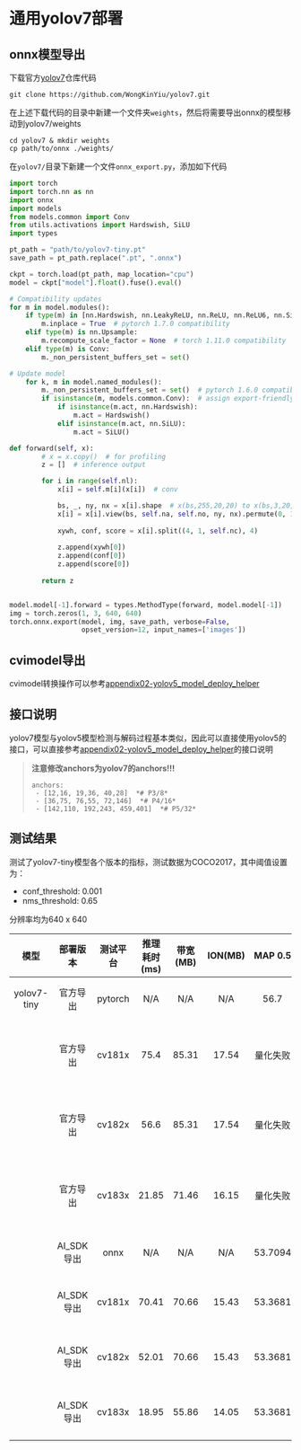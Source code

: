 # 通用yolov7部署

## onnx模型导出

下载官方[yolov7](https://github.com/WongKinYiu/yolov7)仓库代码

```shell
git clone https://github.com/WongKinYiu/yolov7.git
```

在上述下载代码的目录中新建一个文件夹`weights`，然后将需要导出onnx的模型移动到yolov7/weights

```shell
cd yolov7 & mkdir weights
cp path/to/onnx ./weights/
```

在`yolov7/`目录下新建一个文件`onnx_export.py`，添加如下代码

```python
import torch
import torch.nn as nn
import onnx
import models
from models.common import Conv
from utils.activations import Hardswish, SiLU
import types

pt_path = "path/to/yolov7-tiny.pt"
save_path = pt_path.replace(".pt", ".onnx")

ckpt = torch.load(pt_path, map_location="cpu")
model = ckpt["model"].float().fuse().eval()

# Compatibility updates
for m in model.modules():
    if type(m) in [nn.Hardswish, nn.LeakyReLU, nn.ReLU, nn.ReLU6, nn.SiLU]:
        m.inplace = True  # pytorch 1.7.0 compatibility
    elif type(m) is nn.Upsample:
        m.recompute_scale_factor = None  # torch 1.11.0 compatibility
    elif type(m) is Conv:
        m._non_persistent_buffers_set = set()

# Update model
    for k, m in model.named_modules():
        m._non_persistent_buffers_set = set()  # pytorch 1.6.0 compatibility
        if isinstance(m, models.common.Conv):  # assign export-friendly activations
            if isinstance(m.act, nn.Hardswish):
                m.act = Hardswish()
            elif isinstance(m.act, nn.SiLU):
                m.act = SiLU()

def forward(self, x):
        # x = x.copy()  # for profiling
        z = []  # inference output

        for i in range(self.nl):
            x[i] = self.m[i](x[i])  # conv

            bs, _, ny, nx = x[i].shape  # x(bs,255,20,20) to x(bs,3,20,20,85)
            x[i] = x[i].view(bs, self.na, self.no, ny, nx).permute(0, 1, 3, 4, 2).contiguous()
            
            xywh, conf, score = x[i].split((4, 1, self.nc), 4)
            
            z.append(xywh[0])
            z.append(conf[0])
            z.append(score[0])
            
        return z


model.model[-1].forward = types.MethodType(forward, model.model[-1])
img = torch.zeros(1, 3, 640, 640)
torch.onnx.export(model, img, save_path, verbose=False,
                  opset_version=12, input_names=['images'])
```

## cvimodel导出

cvimodel转换操作可以参考[appendix02-yolov5_model_deploy_helper](./appendix02-yolov5_model_deploy_helper.md)

## 接口说明

yolov7模型与yolov5模型检测与解码过程基本类似，因此可以直接使用yolov5的接口，可以直接参考[appendix02-yolov5_model_deploy_helper](./appendix02-yolov5_model_deploy_helper.md)的接口说明

> **注意修改anchors为yolov7的anchors!!!**
>
> ```
> anchors:
>  - [12,16, 19,36, 40,28]  *# P3/8*
>  - [36,75, 76,55, 72,146]  *# P4/16*
>  - [142,110, 192,243, 459,401]  *# P5/32*
> ```

## 测试结果

测试了yolov7-tiny模型各个版本的指标，测试数据为COCO2017，其中阈值设置为：

* conf_threshold: 0.001
* nms_threshold: 0.65

分辨率均为640 x 640

|    模型     |  部署版本  | 测试平台 | 推理耗时 (ms) | 带宽 (MB) | ION(MB) | MAP 0.5  | MAP 0.5-0.95 |                   备注                   |
| :---------: | :--------: | :------: | :-----------: | :-------: | :-----: | :------: | :----------: | :--------------------------------------: |
| yolov7-tiny |  官方导出  | pytorch  |      N/A      |    N/A    |   N/A   |   56.7   |     38.7     |           pytorch官方fp32指标            |
|             |  官方导出  |  cv181x  |     75.4      |   85.31   |  17.54  | 量化失败 |   量化失败   | 官方脚本导出cvimodel, cv181x平台评测指标 |
|             |  官方导出  |  cv182x  |     56.6      |   85.31   |  17.54  | 量化失败 |   量化失败   | 官方脚本导出cvimodel，cv182x平台评测指标 |
|             |  官方导出  |  cv183x  |     21.85     |   71.46   |  16.15  | 量化失败 |   量化失败   | 官方脚本导出cvimodel，cv183x平台评测指标 |
|             | AI_SDK导出 |   onnx   |      N/A      |    N/A    |   N/A   | 53.7094  |    36.438    |            AI_SDK导出onnx指标            |
|             | AI_SDK导出 |  cv181x  |     70.41     |   70.66   |  15.43  | 53.3681  |   32.6277    |  AI_SDI导出cvimodel, cv181x平台评测指标  |
|             | AI_SDK导出 |  cv182x  |     52.01     |   70.66   |  15.43  | 53.3681  |   32.6277    |  AI_SDI导出cvimodel, cv182x平台评测指标  |
|             | AI_SDK导出 |  cv183x  |     18.95     |   55.86   |  14.05  | 53.3681  |   32.6277    |  AI_SDI导出cvimodel, cv183x平台评测指标  |